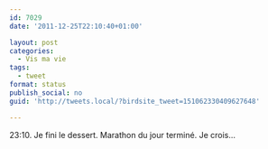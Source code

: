 ```yaml
---
id: 7029
date: '2011-12-25T22:10:40+01:00'

layout: post
categories:
  - Vis ma vie
tags:
  - tweet
format: status
publish_social: no
guid: 'http://tweets.local/?birdsite_tweet=151062330409627648'

---
```


23:10. Je fini le dessert. Marathon du jour terminé. Je crois…